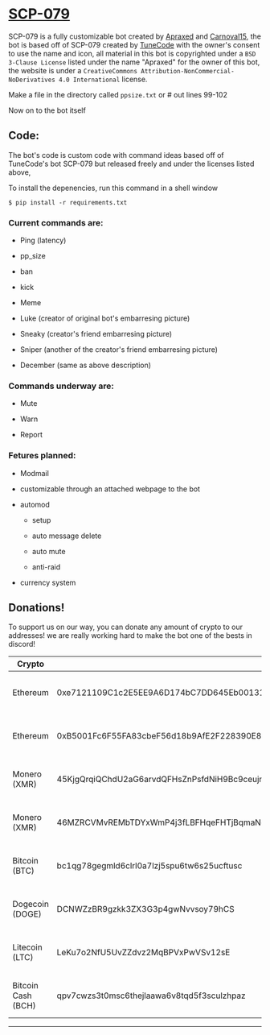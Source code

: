 # [SCP-079](https://discord.gg/xDJQR58vgf)

SCP-079 is a fully customizable bot created by [Apraxed](https://github.com/Apraxed) and [Carnoval15](https://github.com/Carnoval15), the bot is based off of SCP-079 created by [TuneCode](https://discord.gg/gQxnsdqScw) with the owner's consent to use the name and icon, all material in this bot is copyrighted under a `BSD 3-Clause License` listed under the name "Apraxed" for the owner of this bot, the website is under a `CreativeCommons Attribution-NonCommercial-NoDerivatives 4.0 International` license.

Make a file in the directory called `ppsize.txt` or # out lines 99-102

Now on to the bot itself

## Code:
The bot's code is custom code with command ideas based off of TuneCode's bot SCP-079 but released freely and under the licenses listed above,

To install the depenencies, run this command in a shell window

`$ pip install -r requirements.txt`
     
### Current commands are:

- Ping (latency)

- pp_size

- ban

- kick

- Meme

- Luke (creator of original bot's embarresing picture)

- Sneaky (creator's friend embarresing picture)

- Sniper (another of the creator's friend embarresing picture)

- December (same as above description)

### Commands underway are:

- Mute

- Warn

- Report

### Fetures planned:

- Modmail

- customizable through an attached webpage to the bot

- automod

    - setup

    - auto message delete

    - auto mute
    
    - anti-raid

- currency system


## Donations!
To support us on our way, you can donate any amount of crypto to our addresses! we are really working hard to make the bot one of the bests in discord!

| Crypto            | Adress      | receiver    |
| ------------------| ----------- | ----------- |
| Ethereum          | 0xe7121109C1c2E5EE9A6D174bC7DD645Eb0013144      | Apraxed (Lead developer, Owner) |
| Ethereum          | 0xB5001Fc6F55FA83cbeF56d18b9AfE2F228390E84       | Carnoval (Developer, Co-Owner)  |
| Monero (XMR)      | 45KjgQrqiQChdU2aG6arvdQFHsZnPsfdNiH9Bc9ceujm7ikoHHrGFdtbjpZp6DurroYp3fGfFVpnATEcyrLiByoSDdJqkar       | Apraxed (Lead developer, Owner) |
| Monero (XMR)      | 46MZRCVMvREMbTDYxWmP4j3fLBFHqeFHTjBqmaNq1KGQ46cWoFta6W21VGA7Th2KoTgAkdbMexeQFPLggCr9bJ9o6dNrrKU       | Carnoval (Developer, Co-Owner) |
| Bitcoin (BTC)     | bc1qg78gegmld6clrl0a7lzj5spu6tw6s25ucftusc      | Apraxed (Lead Developer, Owner) |
| Dogecoin (DOGE)   | DCNWZzBR9gzkk3ZX3G3p4gwNvvsoy79hCS            | Apraxed (Lead Developer, Owner) |
| Litecoin (LTC)    | LeKu7o2NfU5UvZZdvz2MqBPVxPwVSv12sE            | Apraxed (Lead Developer, Owner) |
| Bitcoin Cash (BCH)| qpv7cwzs3t0msc6thejlaawa6v8tqd5f3sculzhpaz | Apraxed (Lead Developer, Owner) |
----------------------------------------------------------------------------------------------------------------------------------------------------------
